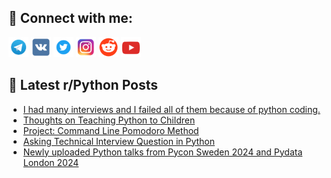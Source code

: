 ## 🔎 Connect with me:
[<img src="https://github.com/bullbesh/bullbesh/blob/main/images/Telegram.png" width="32" height="32" />](https://t.me/bullbesh)
[<img src="https://github.com/bullbesh/bullbesh/blob/main/images/VK.png" width="32" height="32" />](https://vk.com/bullbesh)
[<img src="https://github.com/bullbesh/bullbesh/blob/main/images/Twitter.png" width="32" height="32" />](https://twitter.com/bullbesh1)
[<img src="https://github.com/bullbesh/bullbesh/blob/main/images/Instagram.png" width="32" height="32" />](https://www.instagram.com/bullbesh)
[<img src="https://github.com/bullbesh/bullbesh/blob/main/images/Reddit.png" width="32" height="32" />](https://www.reddit.com/user/bullbesh)
[<img src="https://github.com/bullbesh/bullbesh/blob/main/images/YouTube.png" width="32" height="32" />](https://www.youtube.com/channel/UCtfjRs6uzgq5mfm8S06WTcg)

## 📕 Latest r/Python Posts
<!-- BLOG-POST-LIST:START -->
- [I had many interviews and I failed all of them because of python coding.](https://www.reddit.com/r/Python/comments/1dqtmm1/i_had_many_interviews_and_i_failed_all_of_them/)
- [Thoughts on Teaching Python to Children](https://www.reddit.com/r/Python/comments/1dqstt2/thoughts_on_teaching_python_to_children/)
- [Project: Command Line Pomodoro Method](https://www.reddit.com/r/Python/comments/1dqs5x2/project_command_line_pomodoro_method/)
- [Asking Technical Interview Question in Python](https://www.reddit.com/r/Python/comments/1dqoxh5/asking_technical_interview_question_in_python/)
- [Newly uploaded Python talks from Pycon Sweden 2024 and Pydata London 2024](https://www.reddit.com/r/Python/comments/1dqnhfv/newly_uploaded_python_talks_from_pycon_sweden/)
<!-- BLOG-POST-LIST:END -->
